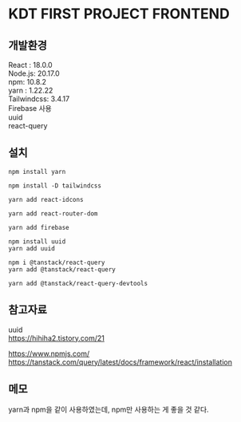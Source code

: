 # KDT FIRST PROJECT FRONTEND

## 개발환경

React : 18.0.0  
Node.js: 20.17.0  
npm: 10.8.2  
yarn : 1.22.22  
Tailwindcss: 3.4.17  
Firebase 사용  
uuid  
react-query  
  

## 설치

```
npm install yarn  

npm install -D tailwindcss

yarn add react-idcons  

yarn add react-router-dom  

yarn add firebase  

npm install uuid
yarn add uuid

npm i @tanstack/react-query
yarn add @tanstack/react-query  
  
yarn add @tanstack/react-query-devtools
```
  

## 참고자료

uuid  
https://hihiha2.tistory.com/21

https://www.npmjs.com/
https://tanstack.com/query/latest/docs/framework/react/installation
  

## 메모

yarn과 npm을 같이 사용하였는데, npm만 사용하는 게 좋을 것 같다.

